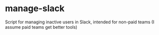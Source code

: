 # manage-slack
Script for managing inactive users in Slack, intended for non-paid teams (I assume paid teams get better tools)

